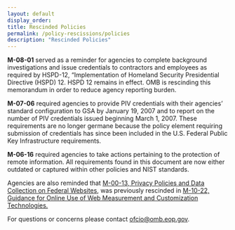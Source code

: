 ```yaml
---
layout: default
display_order: 
title: Rescinded Policies 
permalink: /policy-rescissions/policies 
description: "Rescinded Policies"
---
```



__M-08-01__ served as a reminder for agencies to complete background investigations and issue credentials to contractors and employees as required by HSPD-12, “Implementation of Homeland Security Presidential Directive (HSPD) 12. HSPD 12 remains in effect. OMB is rescinding this memorandum in order to reduce agency reporting burden.

__M-07-06__ required agencies to provide PIV credentials with their agencies’ standard configuration to GSA by January 19, 2007 and to report on the number of PIV credentials issued beginning March 1, 2007. These requirements are no longer germane because the policy element requiring submission of credentials has since been included in the U.S. Federal Public Key Infrastructure requirements.  

__M-06-16__ required agencies to take actions pertaining to the protection of remote information.  All requirements found in this document are now either outdated or captured within other policies and NIST standards.

Agencies are also reminded that [M-00-13, Privacy Policies and Data Collection on Federal Websites](https://obamawhitehouse.archives.gov/omb/memoranda_m00-13/), was previously rescinded in [M-10-22, Guidance for Online Use of Web Measurement and Customization Technologies.](https://obamawhitehouse.archives.gov/sites/default/files/omb/assets/memoranda_2010/m10-22.pdf)

For questions or concerns please contact [ofcio@omb.eop.gov](mailto:ofcio@omb.eop.gov).
